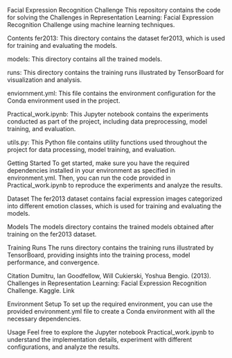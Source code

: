 
Facial Expression Recognition Challenge
This repository contains the code for solving the Challenges in Representation Learning: Facial Expression Recognition Challenge using machine learning techniques.

Contents
fer2013: This directory contains the dataset fer2013, which is used for training and evaluating the models.

models: This directory contains all the trained models.

runs: This directory contains the training runs illustrated by TensorBoard for visualization and analysis.

enviornment.yml: This file contains the environment configuration for the Conda environment used in the project.

Practical_work.ipynb: This Jupyter notebook contains the experiments conducted as part of the project, including data preprocessing, model training, and evaluation.

utils.py: This Python file contains utility functions used throughout the project for data processing, model training, and evaluation.

Getting Started
To get started, make sure you have the required dependencies installed in your environment as specified in environment.yml. Then, you can run the code provided in Practical_work.ipynb to reproduce the experiments and analyze the results.

Dataset
The fer2013 dataset contains facial expression images categorized into different emotion classes, which is used for training and evaluating the models.

Models
The models directory contains the trained models obtained after training on the fer2013 dataset.

Training Runs
The runs directory contains the training runs illustrated by TensorBoard, providing insights into the training process, model performance, and convergence.

Citation
Dumitru, Ian Goodfellow, Will Cukierski, Yoshua Bengio. (2013). Challenges in Representation Learning: Facial Expression Recognition Challenge. Kaggle. Link

Environment Setup
To set up the required environment, you can use the provided environment.yml file to create a Conda environment with all the necessary dependencies.

Usage
Feel free to explore the Jupyter notebook Practical_work.ipynb to understand the implementation details, experiment with different configurations, and analyze the results.



